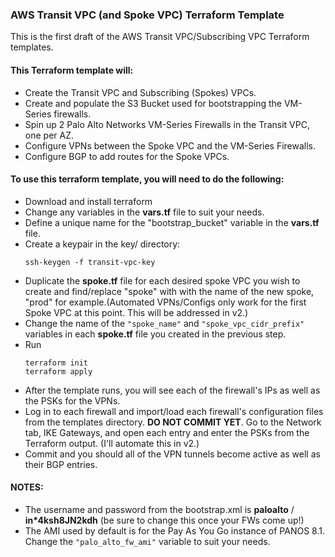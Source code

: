 ### AWS Transit VPC (and Spoke VPC) Terraform Template
This is the first draft of the AWS Transit VPC/Subscribing VPC Terraform templates.

#### This Terraform template will:
- Create the Transit VPC and Subscribing (Spokes) VPCs.
- Create and populate the S3 Bucket used for bootstrapping the VM-Series firewalls.
- Spin up 2 Palo Alto Networks VM-Series Firewalls in the Transit VPC, one per AZ.
- Configure VPNs between the Spoke VPC and the VM-Series Firewalls.
- Configure BGP to add routes for the Spoke VPCs.

#### To use this terraform template, you will need to do the following:
- Download and install terraform
- Change any variables in the __vars.tf__ file to suit your needs.
- Define a unique name for the "bootstrap_bucket" variable in the __vars.tf__ file.
- Create a keypair in the key/ directory:
  ```
  ssh-keygen -f transit-vpc-key
  ```
- Duplicate the __spoke.tf__ file for each desired spoke VPC you wish to create and find/replace
  "spoke" with with the name of the new spoke, "prod" for example.(Automated VPNs/Configs only
  work for the first Spoke VPC at this point. This will be addressed in v2.)
- Change the name of the `"spoke_name"` and `"spoke_vpc_cidr_prefix"` variables in each __spoke.tf__ file
  you created in the previous step.
- Run
  ```
  terraform init
  terraform apply
  ```
- After the template runs, you will see each of the firewall's IPs as well as the PSKs for the VPNs.
- Log in to each firewall and import/load each firewall's configuration files from the templates
  directory. __DO NOT COMMIT YET__. Go to the Network tab, IKE Gateways, and open each entry and enter
  the PSKs from the Terraform output. (I'll automate this in v2.)
- Commit and you should all of the VPN tunnels become active as well as their BGP entries.

#### NOTES:
- The username and password from the bootstrap.xml is __paloalto__ / __in*4ksh8JN2kdh__ (be sure to change this once your FWs come up!)
- The AMI used by default is for the Pay As You Go instance of PANOS 8.1. Change the `"palo_alto_fw_ami"` variable to suit your needs.
